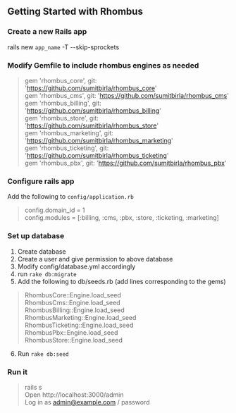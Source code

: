 ## Getting Started with Rhombus

### Create a new Rails app
  rails new `app_name` -T --skip-sprockets

### Modify Gemfile to include rhombus engines as needed

> gem 'rhombus_core', git: 'https://github.com/sumitbirla/rhombus_core' <br>
> gem 'rhombus_cms', git: 'https://github.com/sumitbirla/rhombus_cms' <br>
> gem 'rhombus_billing', git: 'https://github.com/sumitbirla/rhombus_billing' <br>
> gem 'rhombus_store', git: 'https://github.com/sumitbirla/rhombus_store' <br>
> gem 'rhombus_marketing', git: 'https://github.com/sumitbirla/rhombus_marketing' <br>
> gem 'rhombus_ticketing', git: 'https://github.com/sumitbirla/rhombus_ticketing' <br>
> gem 'rhombus_pbx', git: 'https://github.com/sumitbirla/rhombus_pbx'

### Configure rails app
Add the following to `config/application.rb`
> config.domain_id = 1 <br>
> config.modules = [:billing, :cms, :pbx, :store, :ticketing, :marketing]

### Set up database

1. Create database
2. Create a user and give permission to above database
3. Modify config/database.yml accordingly
4. run `rake db:migrate`
5. Add the following to db/seeds.rb (add lines corresponding to the gems)
> RhombusCore::Engine.load_seed <br>
> RhombusCms::Engine.load_seed  <br>
> RhombusBilling::Engine.load_seed  <br>
> RhombusMarketing::Engine.load_seed  <br>
> RhombusTicketing::Engine.load_seed  <br>
> RhombusPbx::Engine.load_seed <br>
> RhombusStore::Engine.load_seed <br>
6. Run `rake db:seed`

### Run it

> rails s <br>
> Open http://localhost:3000/admin <br> 
> Log in as admin@example.com / password <br>


